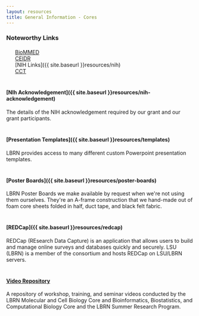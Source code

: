 ```yaml
---
layout: resources
title: General Information - Cores
---
```


<style>
	h3 { margin-bottom: 20px }
	ul { list-style: none; margin-bottom: 40px; }
	p { margin-bottom: 40px }
</style>

### Noteworthy Links

- [BioMMED](http://www1.vetmed.lsu.edu/BioMMED/index.html)
- [CEIDR](http://cobre.ceidr.lsu.edu/)
- [NIH Links]({{ site.baseurl }}resources/nih)
- [CCT](https://www.cct.lsu.edu/)


#### [NIh Acknowledgement]({{ site.baseurl }}resources/nih-acknowledgement)

The details of the NIH acknowledgement required by our grant and our grant participants.

#### [Presentation Templates]({{ site.baseurl }}resources/templates)

LBRN provides access to many different custom Powerpoint presentation templates.

#### [Poster Boards]({{ site.baseurl }}resources/poster-boards)

LBRN Poster Boards we make available by request when we're not using them ourselves. They're an A-frame construction that we hand-made out of foam core sheets folded in half, duct tape, and black felt fabric.

#### [REDCap]({{ site.baseurl }}resources/redcap)

REDCap (REsearch Data Capture) is an application that allows users to build and manage online surveys and databases quickly and securely. LSU (LBRN) is a member of the consortium and hosts REDCap on LSU/LBRN servers.

#### [Video Repository](https://www.youtube.com/user/LBRNINBRE/videos)

A repository of workshop, training, and seminar videos conducted by the LBRN Molecular and Cell Biology Core and Bioinformatics, Biostatistics, and Computational Biology Core and the LBRN Summer Research Program.
